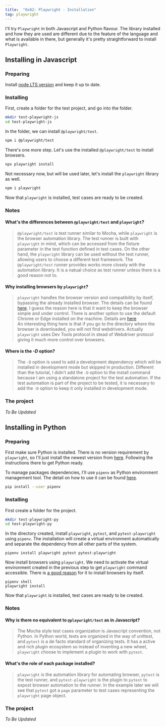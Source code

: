 ```yaml
---
title:  "0x02: Playwright - Installation"
tag: playwright
---
```


I'll try `Playwright` in both Javascript and Python flavour. The library installed and how they are used are different due to the feature of the language and what is available in there, but generally it's pretty straightforward to install `Playwright`.


## Installing in Javascript

### Preparing

Install [node LTS version](https://nodejs.org/en/download/) and keep it up to date.

### Installing
First, create a folder for the test project, and go into the folder.

```bash
mkdir test-playwright-js
cd test-playwright-js
```

In the folder, we can install `@playwright/test`.

```bash
npm i @playwright/test
```

There's one more step. Let's use the installed `@playwright/test` to install browsers.

```bash
npx playwright install
```

Not necessary now, but will be used later, let's install the `playwright` library as well.

```bash
npm i playwright
```

Now that `playwright` is installed, test cases are ready to be created.

### Notes

#### What's the differences between `@playwright/test` and `playwright`?

  > `@playwright/test` is test runner similar to Mocha, while `playwright` is the browser automation library. The test runner is built with `playwright` in mind, which can be accessed from the fixture parameter in the test function defined in test cases. On the other hand, the `playwright` library can be used without the test runner, allowing users to choose a different test framework. The `@playwright/test` runner provides works more closely with the automation library. It is a natual choice as test runner unless there is a good reason not to.

#### Why installing browsers by `playwright`?

  > `playwright` handles the browser version and compatibility by itself, bypassing the already installed browser. The details can be found [here](https://playwright.dev/docs/1.15/cli#install-browsers). I guess the reason here is that it want to keep the browser simple and under control. There is another option to use the default Chrome or Edge installed on the machine. Details are [here](https://playwright.dev/docs/1.15/browsers#google-chrome--microsoft-edge)<br>
  > An interesting thing here is that if you go to the directory where the browser is downloaded, you will not find webdrivers. Actually `playwright` uses Dev Tools protocol in stead of Webdriver protocol giving it much more control over browsers.

#### Where is the _-D_ option?

  > The `-D` option is used to add a development dependency which will be installed in development mode but skipped in production. Different than the tutorial, I didn't add the `-D` option to the install command because I am using a standalone project for the test automation. If the test automation is part of the project to be tested, it is necessary to add the `-D` option to keep it only installed in development mode.

### The project

_To Be Updated_

## Installing in Python

### Preparing

First make sure Python is installed. There is no version requirement by `playwright`, so I'll just install the newest version from [here](https://www.python.org/downloads/). Following the instructions there to get Python ready.

To manage packages dependencies, I'll use `pipenv` as Python environment management tool. The detail on how to use it can be found [here](https://pipenv-fork.readthedocs.io/en/latest/).

```bash
pip install --user pipenv
```

### Installing

First create a folder for the project.

```bash
mkdir test-playwright-py
cd test-playwright-py
```

In the directory created, install `playwright`, `pytest`, and `pytest-playwright` using `pipenv`. The installation will create a virtual environment automatically and separate the dependency from all other parts of the system.

```
pipenv install playwright pytest pytest-playwright
```

Now install browsers using `playwright`. We need to activate the virtual environment created in the previous step to get `playwright` command accessible. There is [a good reason](#why-installing-browsers-by-playwright) for it to install browsers by itself.

```
pipenv shell
playwright install
```

Now that `playwright` is installed, test cases are ready to be created.

### Notes

#### Why is there no equivalent to `@playwright/test` as in Javascript?

  > The Mocha style test cases organization is Javascript convention, not Python. In Python world, tests are organized in the way of unittest, and `pytest` is a de facto standard of organizing tests. It has a active and rich plugin ecosystem so instead of inventing a new wheel, `playwright` choose to implement a plugin to work with `pytest`.

#### What's the role of each package installed?

  > `playwright` is the automation library for automating browser, `pytest` is the test runner, and `pytest-playwright` is the plugin to `pytest` to expost browser automation to the runner. In the example later we will see that `pytest` got a `page` parameter to test cases representing the `playwright` page object.

### The project

_To Be Updated_
